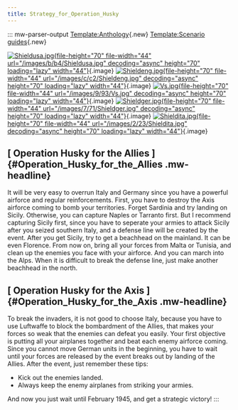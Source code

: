 ```yaml
---
title: Strategy_for_Operation_Husky
---
```


::: mw-parser-output
[Template:Anthology](/wiki/index.php?title=Template:Anthology&action=edit&redlink=1 "Template:Anthology (page does not exist)"){.new}
[Template:Scenario
guides](/wiki/index.php?title=Template:Scenario_guides&action=edit&redlink=1 "Template:Scenario guides (page does not exist)"){.new}

[![Shieldusa.jpg](/images/b/b4/Shieldusa.jpg){file-height="70"
file-width="44" url="/images/b/b4/Shieldusa.jpg" decoding="async"
height="70" loading="lazy"
width="44"}](/wiki/File:Shieldusa.jpg){.image}
[![Shieldeng.jpg](/images/c/c2/Shieldeng.jpg){file-height="70"
file-width="44" url="/images/c/c2/Shieldeng.jpg" decoding="async"
height="70" loading="lazy"
width="44"}](/wiki/File:Shieldeng.jpg){.image}
[![Vs.jpg](/images/9/93/Vs.jpg){file-height="70" file-width="44"
url="/images/9/93/Vs.jpg" decoding="async" height="70" loading="lazy"
width="44"}](/wiki/File:Vs.jpg){.image}
[![Shieldger.jpg](/images/7/71/Shieldger.jpg){file-height="70"
file-width="44" url="/images/7/71/Shieldger.jpg" decoding="async"
height="70" loading="lazy"
width="44"}](/wiki/File:Shieldger.jpg){.image}
[![Shieldita.jpg](/images/2/23/Shieldita.jpg){file-height="70"
file-width="44" url="/images/2/23/Shieldita.jpg" decoding="async"
height="70" loading="lazy"
width="44"}](/wiki/File:Shieldita.jpg){.image}

## [ Operation Husky for the Allies ]{#Operation_Husky_for_the_Allies .mw-headline}

It will be very easy to overrun Italy and Germany since you have a
powerful airforce and regular reinforcements. First, you have to destroy
the Axis airforce coming to bomb your territories. Forget Sardinia and
try landing on Sicily. Otherwise, you can capture Naples or Tarranto
first. But I recommend capturing Sicily first, since you have to
seperate your armies to attack Sicily after you seized southern Italy,
and a defense line will be created by the event. After you get Sicily,
try to get a beachhead on the mainland. It can be even Florence. From
now on, bring all your forces from Malta or Tunisia, and clean up the
enemies you face with your airforce. And you can march into the Alps.
When it is difficult to break the defense line, just make another
beachhead in the north.

## [ Operation Husky for the Axis ]{#Operation_Husky_for_the_Axis .mw-headline}

To break the invaders, it is not good to choose Italy, because you have
to use Luftwaffe to block the bombardment of the Allies, that makes your
forces so weak that the enemies can defeat you easily. Your first
objective is putting all your airplanes together and beat each enemy
airforce coming. Since you cannot move German units in the beginning,
you have to wait until your forces are released by the event breaks out
by landing of the Allies. After the event, just remember these tips:

- Kick out the enemies landed.
- Always keep the enemy airplanes from striking your armies.

And now you just wait until February 1945, and get a strategic victory!
:::
